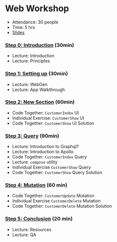 # Web Workshop

- Attendance: 30 people
- Time: 5 hrs
- [Slides](WebWorkshop.pdf)

### [Step 0: Introduction](./Step%200:%20Introduction.md) (30min)

- Lecture: Introduction
- Lecture: Principles

### [Step 1: Setting up](./Step%201:%20Setting%20up.md) (30min)

- Lecture: WebGen
- Lecture: App Walkthrough

### [Step 2: New Section](./Step%202:%20New%20Section.md) (60min)

- Code Together: `CustomerIndex` UI
- Individual Exercise: `CustomerShow` UI
- Code Together: `CustomerShow` UI Solution

### [Step 3: Query](./Step%203:%20Query.md) (90min)

- Lecture: Introduction to Graphql?
- Lecture: Introduction to Apollo
- Code Together: `CustomerIndex` Query
- Lecture: `compose` utility
- Individual Exercise `CustomerShow` Query
- Code Together: `CustomerShow` Query Solution

### [Step 4: Mutation](./Step%204:%20Mutation.md) (60 min)

- Code Together: `CustomerUpdate` Mutation
- Individual Exercise `CustomerDelete` Mutation
- Code Together:  `CustomerDelete` Mutation Solution

### [Step 5: Conclusion](./Step%205:%20Conclusion.md) (20 min)

- Lecture: Resources
- Lecture: QA
